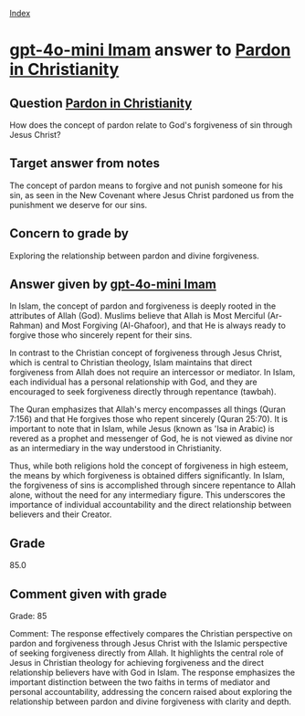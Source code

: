 
[Index](../../index.md)
# [gpt-4o-mini Imam](../../answering_models/gpt-4o-mini_Imam.md) answer to [Pardon in Christianity](../../questions/Pardon_in_Christianity.md)

## Question [Pardon in Christianity](../../questions/Pardon_in_Christianity.md)
How does the concept of pardon relate to God's forgiveness of sin through Jesus Christ?

## Target answer from notes
The concept of pardon means to forgive and not punish someone for his sin, as seen in the New Covenant where Jesus Christ pardoned us from the punishment we deserve for our sins.

## Concern to grade by
Exploring the relationship between pardon and divine forgiveness.

## Answer given by [gpt-4o-mini Imam](../../answering_models/gpt-4o-mini_Imam.md)
In Islam, the concept of pardon and forgiveness is deeply rooted in the attributes of Allah (God). Muslims believe that Allah is Most Merciful (Ar-Rahman) and Most Forgiving (Al-Ghafoor), and that He is always ready to forgive those who sincerely repent for their sins. 

In contrast to the Christian concept of forgiveness through Jesus Christ, which is central to Christian theology, Islam maintains that direct forgiveness from Allah does not require an intercessor or mediator. In Islam, each individual has a personal relationship with God, and they are encouraged to seek forgiveness directly through repentance (tawbah).

The Quran emphasizes that Allah's mercy encompasses all things (Quran 7:156) and that He forgives those who repent sincerely (Quran 25:70). It is important to note that in Islam, while Jesus (known as 'Isa in Arabic) is revered as a prophet and messenger of God, he is not viewed as divine nor as an intermediary in the way understood in Christianity. 

Thus, while both religions hold the concept of forgiveness in high esteem, the means by which forgiveness is obtained differs significantly. In Islam, the forgiveness of sins is accomplished through sincere repentance to Allah alone, without the need for any intermediary figure. This underscores the importance of individual accountability and the direct relationship between believers and their Creator.

## Grade
85.0

## Comment given with grade
Grade: 85

Comment: The response effectively compares the Christian perspective on pardon and forgiveness through Jesus Christ with the Islamic perspective of seeking forgiveness directly from Allah. It highlights the central role of Jesus in Christian theology for achieving forgiveness and the direct relationship believers have with God in Islam. The response emphasizes the important distinction between the two faiths in terms of mediator and personal accountability, addressing the concern raised about exploring the relationship between pardon and divine forgiveness with clarity and depth.
